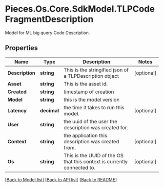 # Pieces.Os.Core.SdkModel.TLPCodeFragmentDescription
Model for ML big query Code Description.

## Properties

Name | Type | Description | Notes
------------ | ------------- | ------------- | -------------
**Description** | **string** | This is the stringified json of a TLPDescription object | [optional] 
**Asset** | **string** | This is the asset id. | 
**Created** | **string** | timestamp of creation | 
**Model** | **string** | this is the model version | 
**Latency** | **decimal** | the time it takes to run this model. | [optional] 
**User** | **string** | the uuid of the user the description was created for. | 
**Context** | **string** | the application this description was created from. | [optional] 
**Os** | **string** | This is the UUID of the OS that this context is currently connected to. | [optional] 

[[Back to Model list]](../README.md#documentation-for-models) [[Back to API list]](../README.md#documentation-for-api-endpoints) [[Back to README]](../README.md)

